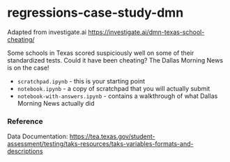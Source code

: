 # regressions-case-study-dmn

Adapted from investigate.ai
https://investigate.ai/dmn-texas-school-cheating/


Some schools in Texas scored suspiciously well on some of their standardized tests. Could it have been cheating? The Dallas Morning News is on the case!

- `scratchpad.ipynb` - this is your starting point
- `notebook.ipynb` - a copy of scratchpad that you will actually submit
- `notebook-with-answers.ipynb` - contains a walkthrough of what Dallas Morning News actually did

### Reference

Data Documentation: 
https://tea.texas.gov/student-assessment/testing/taks-resources/taks-variables-formats-and-descriptions